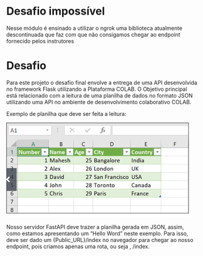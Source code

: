 # Desafio impossível
Nesse módulo é ensinado a utilizar o ngrok uma biblioteca atualmente descontinuada que faz com que não consigamos chegar ao endpoint fornecido pelos instrutores
# Desafio

Para este projeto o desafio final envolve a entrega de uma API desenvolvida no framework Flask utilizando a Plataforma COLAB. O Objetivo principal está relacionado com a leitura de uma planilha de dados no formato JSON utilizando uma API no ambiente de desenvolvimento colaborativo COLAB.

 

Exemplo de planilha que deve ser feita a leitura:

 

![alt text](image.png)

 

Nosso servidor FastAPI deve trazer a planilha gerada em JSON, assim, como estamos apresentando um “Hello Word” neste exemplo. Para isso, deve ser dado um {Public_URL}/index no navegador para chegar ao nosso endpoint, pois criamos apenas uma rota, ou seja , /index.